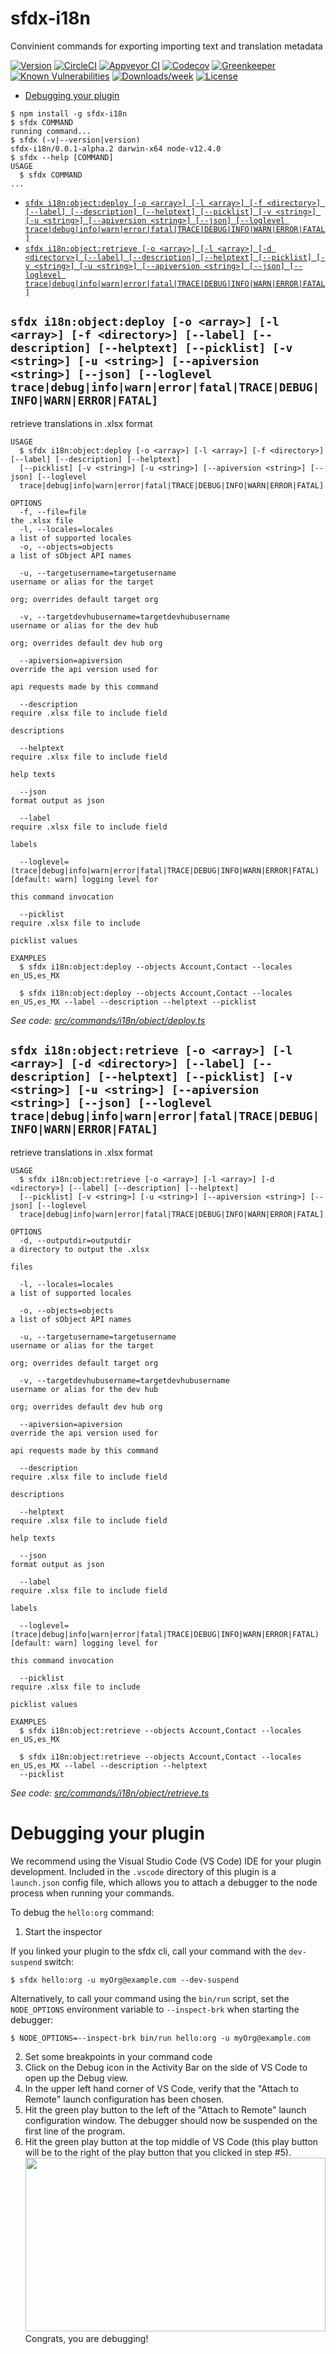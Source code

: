 sfdx-i18n
=========

Convinient commands for exporting importing text and translation metadata

[![Version](https://img.shields.io/npm/v/sfdx-i18n.svg)](https://npmjs.org/package/sfdx-i18n)
[![CircleCI](https://circleci.com/gh/apexfarm/sfdx-i18n/tree/master.svg?style=shield)](https://circleci.com/gh/apexfarm/sfdx-i18n/tree/master)
[![Appveyor CI](https://ci.appveyor.com/api/projects/status/github/apexfarm/sfdx-i18n?branch=master&svg=true)](https://ci.appveyor.com/project/heroku/sfdx-i18n/branch/master)
[![Codecov](https://codecov.io/gh/apexfarm/sfdx-i18n/branch/master/graph/badge.svg)](https://codecov.io/gh/apexfarm/sfdx-i18n)
[![Greenkeeper](https://badges.greenkeeper.io/apexfarm/sfdx-i18n.svg)](https://greenkeeper.io/)
[![Known Vulnerabilities](https://snyk.io/test/github/apexfarm/sfdx-i18n/badge.svg)](https://snyk.io/test/github/apexfarm/sfdx-i18n)
[![Downloads/week](https://img.shields.io/npm/dw/sfdx-i18n.svg)](https://npmjs.org/package/sfdx-i18n)
[![License](https://img.shields.io/npm/l/sfdx-i18n.svg)](https://github.com/apexfarm/sfdx-i18n/blob/master/package.json)

<!-- toc -->
* [Debugging your plugin](#debugging-your-plugin)
<!-- tocstop -->
<!-- install -->
<!-- usage -->
```sh-session
$ npm install -g sfdx-i18n
$ sfdx COMMAND
running command...
$ sfdx (-v|--version|version)
sfdx-i18n/0.0.1-alpha.2 darwin-x64 node-v12.4.0
$ sfdx --help [COMMAND]
USAGE
  $ sfdx COMMAND
...
```
<!-- usagestop -->
<!-- commands -->
* [`sfdx i18n:object:deploy [-o <array>] [-l <array>] [-f <directory>] [--label] [--description] [--helptext] [--picklist] [-v <string>] [-u <string>] [--apiversion <string>] [--json] [--loglevel trace|debug|info|warn|error|fatal|TRACE|DEBUG|INFO|WARN|ERROR|FATAL]`](#sfdx-i18nobjectdeploy--o-array--l-array--f-directory---label---description---helptext---picklist--v-string--u-string---apiversion-string---json---loglevel-tracedebuginfowarnerrorfataltracedebuginfowarnerrorfatal)
* [`sfdx i18n:object:retrieve [-o <array>] [-l <array>] [-d <directory>] [--label] [--description] [--helptext] [--picklist] [-v <string>] [-u <string>] [--apiversion <string>] [--json] [--loglevel trace|debug|info|warn|error|fatal|TRACE|DEBUG|INFO|WARN|ERROR|FATAL]`](#sfdx-i18nobjectretrieve--o-array--l-array--d-directory---label---description---helptext---picklist--v-string--u-string---apiversion-string---json---loglevel-tracedebuginfowarnerrorfataltracedebuginfowarnerrorfatal)

## `sfdx i18n:object:deploy [-o <array>] [-l <array>] [-f <directory>] [--label] [--description] [--helptext] [--picklist] [-v <string>] [-u <string>] [--apiversion <string>] [--json] [--loglevel trace|debug|info|warn|error|fatal|TRACE|DEBUG|INFO|WARN|ERROR|FATAL]`

retrieve translations in .xlsx format

```
USAGE
  $ sfdx i18n:object:deploy [-o <array>] [-l <array>] [-f <directory>] [--label] [--description] [--helptext] 
  [--picklist] [-v <string>] [-u <string>] [--apiversion <string>] [--json] [--loglevel 
  trace|debug|info|warn|error|fatal|TRACE|DEBUG|INFO|WARN|ERROR|FATAL]

OPTIONS
  -f, --file=file                                                                   the .xlsx file
  -l, --locales=locales                                                             a list of supported locales
  -o, --objects=objects                                                             a list of sObject API names

  -u, --targetusername=targetusername                                               username or alias for the target
                                                                                    org; overrides default target org

  -v, --targetdevhubusername=targetdevhubusername                                   username or alias for the dev hub
                                                                                    org; overrides default dev hub org

  --apiversion=apiversion                                                           override the api version used for
                                                                                    api requests made by this command

  --description                                                                     require .xlsx file to include field
                                                                                    descriptions

  --helptext                                                                        require .xlsx file to include field
                                                                                    help texts

  --json                                                                            format output as json

  --label                                                                           require .xlsx file to include field
                                                                                    labels

  --loglevel=(trace|debug|info|warn|error|fatal|TRACE|DEBUG|INFO|WARN|ERROR|FATAL)  [default: warn] logging level for
                                                                                    this command invocation

  --picklist                                                                        require .xlsx file to include
                                                                                    picklist values

EXAMPLES
  $ sfdx i18n:object:deploy --objects Account,Contact --locales en_US,es_MX
    
  $ sfdx i18n:object:deploy --objects Account,Contact --locales en_US,es_MX --label --description --helptext --picklist
```

_See code: [src/commands/i18n/object/deploy.ts](https://github.com/apexfarm/sfdx-i18n/blob/v0.0.1-alpha.2/src/commands/i18n/object/deploy.ts)_

## `sfdx i18n:object:retrieve [-o <array>] [-l <array>] [-d <directory>] [--label] [--description] [--helptext] [--picklist] [-v <string>] [-u <string>] [--apiversion <string>] [--json] [--loglevel trace|debug|info|warn|error|fatal|TRACE|DEBUG|INFO|WARN|ERROR|FATAL]`

retrieve translations in .xlsx format

```
USAGE
  $ sfdx i18n:object:retrieve [-o <array>] [-l <array>] [-d <directory>] [--label] [--description] [--helptext] 
  [--picklist] [-v <string>] [-u <string>] [--apiversion <string>] [--json] [--loglevel 
  trace|debug|info|warn|error|fatal|TRACE|DEBUG|INFO|WARN|ERROR|FATAL]

OPTIONS
  -d, --outputdir=outputdir                                                         a directory to output the .xlsx
                                                                                    files

  -l, --locales=locales                                                             a list of supported locales

  -o, --objects=objects                                                             a list of sObject API names

  -u, --targetusername=targetusername                                               username or alias for the target
                                                                                    org; overrides default target org

  -v, --targetdevhubusername=targetdevhubusername                                   username or alias for the dev hub
                                                                                    org; overrides default dev hub org

  --apiversion=apiversion                                                           override the api version used for
                                                                                    api requests made by this command

  --description                                                                     require .xlsx file to include field
                                                                                    descriptions

  --helptext                                                                        require .xlsx file to include field
                                                                                    help texts

  --json                                                                            format output as json

  --label                                                                           require .xlsx file to include field
                                                                                    labels

  --loglevel=(trace|debug|info|warn|error|fatal|TRACE|DEBUG|INFO|WARN|ERROR|FATAL)  [default: warn] logging level for
                                                                                    this command invocation

  --picklist                                                                        require .xlsx file to include
                                                                                    picklist values

EXAMPLES
  $ sfdx i18n:object:retrieve --objects Account,Contact --locales en_US,es_MX
    
  $ sfdx i18n:object:retrieve --objects Account,Contact --locales en_US,es_MX --label --description --helptext 
  --picklist
```

_See code: [src/commands/i18n/object/retrieve.ts](https://github.com/apexfarm/sfdx-i18n/blob/v0.0.1-alpha.2/src/commands/i18n/object/retrieve.ts)_
<!-- commandsstop -->
<!-- debugging-your-plugin -->
# Debugging your plugin
We recommend using the Visual Studio Code (VS Code) IDE for your plugin development. Included in the `.vscode` directory of this plugin is a `launch.json` config file, which allows you to attach a debugger to the node process when running your commands.

To debug the `hello:org` command: 
1. Start the inspector
  
If you linked your plugin to the sfdx cli, call your command with the `dev-suspend` switch: 
```sh-session
$ sfdx hello:org -u myOrg@example.com --dev-suspend
```
  
Alternatively, to call your command using the `bin/run` script, set the `NODE_OPTIONS` environment variable to `--inspect-brk` when starting the debugger:
```sh-session
$ NODE_OPTIONS=--inspect-brk bin/run hello:org -u myOrg@example.com
```

2. Set some breakpoints in your command code
3. Click on the Debug icon in the Activity Bar on the side of VS Code to open up the Debug view.
4. In the upper left hand corner of VS Code, verify that the "Attach to Remote" launch configuration has been chosen.
5. Hit the green play button to the left of the "Attach to Remote" launch configuration window. The debugger should now be suspended on the first line of the program. 
6. Hit the green play button at the top middle of VS Code (this play button will be to the right of the play button that you clicked in step #5).
<br><img src=".images/vscodeScreenshot.png" width="480" height="278"><br>
Congrats, you are debugging!
